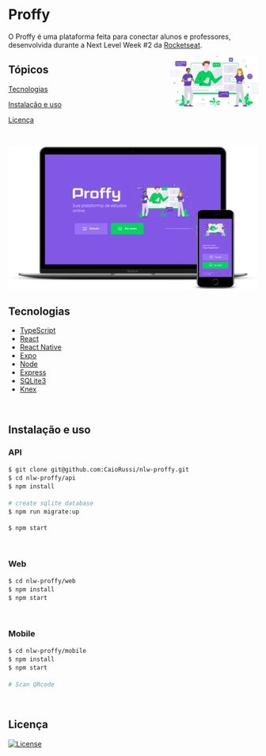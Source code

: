 # Proffy
O Proffy é uma plataforma feita para conectar alunos e professores, desenvolvida durante a Next Level Week #2 da [Rocketseat](https://rocketseat.com.br/).

<img align="right" src="web/src/assets/images/landing.svg?raw=true" width="35%" alt="Proffy">

## Tópicos 

[Tecnologias](#tecnologias)

[Instalação e uso](#instalação-e-uso)

[Licença](#licença)

<br>

<p align="center">
  <img src=".github/mockup.png" alt="Página inicial">
</p>

## Tecnologias

- [TypeScript](https://www.typescriptlang.org/)
- [React](https://reactjs.org/)
- [React Native](https://reactnative.dev/)
- [Expo](https://expo.io/)
- [Node](https://nodejs.org/en/)
- [Express](https://expressjs.com/)
- [SQLite3](https://www.sqlite.org/index.html)
- [Knex](http://knexjs.org/)

<br>

## Instalação e uso

### API

```bash
$ git clone git@github.com:CaioRussi/nlw-proffy.git
$ cd nlw-proffy/api
$ npm install

# create sqlite database
$ npm run migrate:up

$ npm start
```

<br>

### Web

```bash
$ cd nlw-proffy/web
$ npm install
$ npm start
```

<br>

### Mobile

```bash
$ cd nlw-proffy/mobile
$ npm install
$ npm start

# Scan QRcode
```

<br>

## Licença
<a href="https://opensource.org/licenses/MIT">
    <img alt="License" src="https://img.shields.io/badge/license-MIT-04D361?style=flat-square">
</a>
